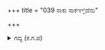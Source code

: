 +++
title = "039 ಸಾಕು ಸಾಕಞ್ಜಿದೆನು"

+++

<details><summary>ಗದ್ಯ (ಕ.ಗ.ಪ) </summary>

39. 'ಸಾಕಪ್ಪಾ ಸಾಕು, ಮಾನವರು ಹುಲು ಪರಾಕ್ರಮಿಗಳು. ನಿಜಸ್ವಭಾವ ಬಿಡದೆ, ತಿಳಿದೂ ತಿಳಿಯದೆ ಇದ್ದು ನೋಡಿದ ಮೇಲೆ ಬೆದರುತ್ತೇವೆ. ನಿನ್ನ ದಿವ್ಯರೂಪ ಸಾಕು. ಮೊದಲಿದ್ದಂತೆಯೇ ಆಗಿ ನನ್ನ ಭಯವನ್ನು ಕಳೆ'. ಎಂದು ಭೀಮನು ಹೇಳಲು, ಹನುಮ ಮೊದಲಿನ ರೂಪವನ್ನು ಧರಿಸಿದನು.
</details>
